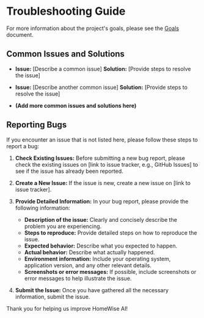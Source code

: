 # Troubleshooting Guide

For more information about the project's goals, please see the [Goals](Goals.md) document.

## Common Issues and Solutions

- **Issue:** [Describe a common issue]
  **Solution:** [Provide steps to resolve the issue]

- **Issue:** [Describe another common issue]
  **Solution:** [Provide steps to resolve the issue]

- **(Add more common issues and solutions here)**

## Reporting Bugs

If you encounter an issue that is not listed here, please follow these steps to report a bug:

1. **Check Existing Issues:** Before submitting a new bug report, please check the existing issues on [link to issue tracker, e.g., GitHub Issues] to see if the issue has already been reported.

2. **Create a New Issue:** If the issue is new, create a new issue on [link to issue tracker].

3. **Provide Detailed Information:** In your bug report, please provide the following information:

   - **Description of the issue:** Clearly and concisely describe the problem you are experiencing.
   - **Steps to reproduce:** Provide detailed steps on how to reproduce the issue.
   - **Expected behavior:** Describe what you expected to happen.
   - **Actual behavior:** Describe what actually happened.
   - **Environment information:** Include your operating system, application version, and any other relevant details.
   - **Screenshots or error messages:** If possible, include screenshots or error messages to help illustrate the issue.

4. **Submit the Issue:** Once you have gathered all the necessary information, submit the issue.

Thank you for helping us improve HomeWise AI!
